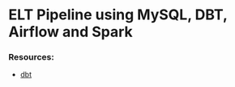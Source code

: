 
#  ELT Pipeline using MySQL, DBT, Airflow and Spark

### Resources:
-  [dbt](https://docs.getdbt.com/docs/introduction)
